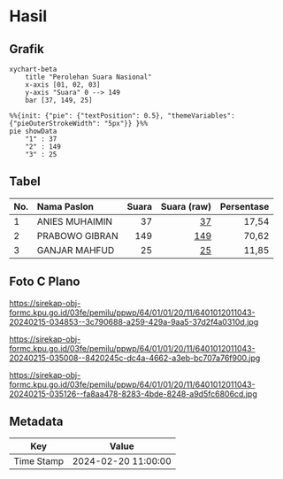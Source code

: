 # Hasil

## Grafik

```mermaid
xychart-beta
    title "Perolehan Suara Nasional"
    x-axis [01, 02, 03]
    y-axis "Suara" 0 --> 149
    bar [37, 149, 25]
```

```mermaid
%%{init: {"pie": {"textPosition": 0.5}, "themeVariables": {"pieOuterStrokeWidth": "5px"}} }%%
pie showData
    "1" : 37
    "2" : 149
    "3" : 25
```

## Tabel

| No. | Nama Paslon    | Suara | Suara (raw) | Persentase |
|:--- |:-------------- | -----:| -----------:| ----------:|
| 1   | ANIES MUHAIMIN | 37    | [37][p-1]   | 17,54      |
| 2   | PRABOWO GIBRAN | 149   | [149][p-2]  | 70,62      |
| 3   | GANJAR MAHFUD  | 25    | [25][p-3]   | 11,85      |


[p-1]: https://github.com/gigit-pemilu/pemilu-2024/blob/main/pilpres/hitung-suara/sub/64-kalimantan-timur/sub/01-paser/sub/01-batu-sopang/sub/2011-batu-kajang/sub/043-tps/sub/paslon-1.txt
[p-2]: https://github.com/gigit-pemilu/pemilu-2024/blob/main/pilpres/hitung-suara/sub/64-kalimantan-timur/sub/01-paser/sub/01-batu-sopang/sub/2011-batu-kajang/sub/043-tps/sub/paslon-2.txt
[p-3]: https://github.com/gigit-pemilu/pemilu-2024/blob/main/pilpres/hitung-suara/sub/64-kalimantan-timur/sub/01-paser/sub/01-batu-sopang/sub/2011-batu-kajang/sub/043-tps/sub/paslon-3.txt

## Foto C Plano

https://sirekap-obj-formc.kpu.go.id/03fe/pemilu/ppwp/64/01/01/20/11/6401012011043-20240215-034853--3c790688-a259-429a-9aa5-37d2f4a0310d.jpg

https://sirekap-obj-formc.kpu.go.id/03fe/pemilu/ppwp/64/01/01/20/11/6401012011043-20240215-035008--8420245c-dc4a-4662-a3eb-bc707a76f900.jpg

https://sirekap-obj-formc.kpu.go.id/03fe/pemilu/ppwp/64/01/01/20/11/6401012011043-20240215-035126--fa8aa478-8283-4bde-8248-a9d5fc6806cd.jpg


## Metadata

| Key        | Value               |
| ---------- | ------------------- |
| Time Stamp | 2024-02-20 11:00:00 |



